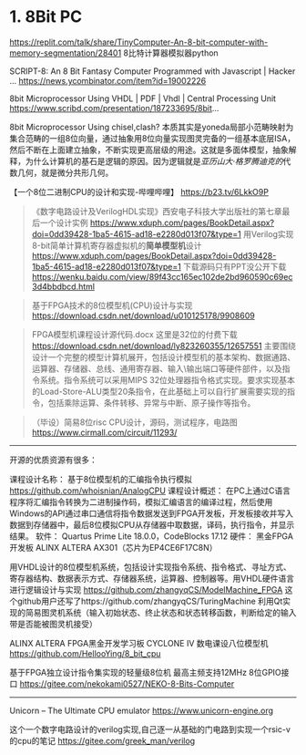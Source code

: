 # 1. 8Bit PC

https://replit.com/talk/share/TinyComputer-An-8-bit-computer-with-memory-segmentation/28401
8比特计算器模拟器python

SCRIPT-8: An 8 Bit Fantasy Computer Programmed with Javascript | Hacker ...
https://news.ycombinator.com/item?id=19002226

8bit Microprocessor Using VHDL | PDF | Vhdl | Central Processing Unit
https://www.scribd.com/presentation/187233695/8bit...

8bit Microprocessor Using chisel,clash? 本质其实是yoneda局部小范畴映射为集合范畴的一组8位向量，通过抽象用8位向量实现图灵完备的一组基本底层ISA，然后不断在上面建立抽象，不断实现更高层级的用途。这就是多面体模型，抽象解释，为什么计算机的基石是逻辑的原因。因为逻辑就是*亚历山大·格罗腾迪克的*代数几何，就是微分共形几何。

【一个8位二进制CPU的设计和实现-哔哩哔哩】 https://b23.tv/6LkkO9P

>《数字电路设计及VerilogHDL实现》西安电子科技大学出版社的第七章最后一个设计实例 https://www.xduph.com/pages/BookDetail.aspx?doi=0dd39428-1ba5-4615-ad18-e2280d013f07&type=1
用Verilog实现8-bit简单计算机寄存器虚拟机的**简单模型机**设计
https://www.xduph.com/pages/BookDetail.aspx?doi=0dd39428-1ba5-4615-ad18-e2280d013f07&type=1 下载源码只有PPT没公开下载 https://wenku.baidu.com/view/89f43cc165ec102de2bd960590c69ec3d4bbdbcd.html


>基于FPGA技术的8位模型机(CPU)设计与实现 https://download.csdn.net/download/u010125178/9908609 

>FPGA模型机课程设计源代码.docx  这里是32位的付费下载 https://download.csdn.net/download/ly823260355/12657551
主要围绕设计一个完整的模型计算机展开，包括设计模型机的基本架构、数据通路、运算器、存储器、总线、通用寄存器、输入\输出端口等硬件部件，以及指令系统。指令系统可以采用MIPS 32位处理器指令格式实现。要求实现基本的Load-Store-ALU类型20条指令，在此基础上可以自行扩展需要实现的指令，包括乘除运算、条件转移、异常与中断、原子操作等指令。

>（毕设）简易8位risc CPU设计，源码，测试程序，电路图
https://www.cirmall.com/circuit/11293/

-----------------------------------

开源的优质资源有很多：

课程设计名称： 基于8位模型机的汇编指令执行模拟
https://github.com/whoisnian/AnalogCPU
课程设计概述： 在PC上通过C语言程序将汇编指令转换为二进制操作码，模拟汇编语言的编译过程，然后使用Windows的API通过串口通信将指令数据发送到FPGA开发板，开发板接收并写入数据到存储器中，最后8位模拟CPU从存储器中取数据，译码，执行指令，并显示结果。
软件： Quartus Prime Lite 18.0.0，CodeBlocks 17.12
硬件： 黑金FPGA开发板 ALINX ALTERA AX301（芯片为EP4CE6F17C8N）


用VHDL设计的8位模型机系统，包括设计实现指令系统、指令格式、寻址方式、寄存器结构、数据表示方式、存储器系统，运算器、控制器等。用VHDL硬件语言进行逻辑设计与实现
https://github.com/zhangyqCS/ModelMachine_FPGA
这个github用户还写了https://github.com/zhangyqCS/TuringMachine 利用Qt实现的简易图灵机系统（输入初始状态、终止状态和状态转移函数，判断给定的输入带是否能被图灵机接受）

ALINX ALTERA FPGA黑金开发学习板 CYCLONE IV 数电课设八位模型机 
https://github.com/HellooYing/8_bit_cpu

基于FPGA独立设计指令集实现的轻量级8位机 最高主频支持12MHz 8位GPIO接口 
https://gitee.com/nekokami0527/NEKO-8-Bits-Computer


-------------------------


Unicorn – The Ultimate CPU emulator
https://www.unicorn-engine.org

这个一个数字电路设计的verilog实现,自己逐一从基础的门电路到实现一个rsic-v的cpu的笔记
https://gitee.com/greek_man/verilog
